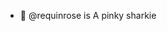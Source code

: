 - 🦈 @requinrose is A pinky sharkie

<!---
requinrose/requinrose is a ✨ special ✨ repository because its `README.md` (this file) appears on your GitHub profile.
You can click the Preview link to take a look at your changes.
--->
